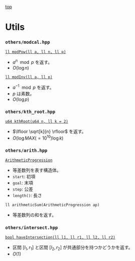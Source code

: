 [top](../README.md)

# Utils

### `others/modcal.hpp`

[`ll modPow(ll a, ll n, ll p)`](./modcal.hpp)
- $a^n \mod p$ を返す。
- $O(\log n)$

[`ll modInv(ll a, ll p)`](./modcal.hpp)
- $a^{-1} \mod p$ を返す。
- $p$ は素数。
- $O(\log p)$

### `others/kth_root.hpp`

[`u64 kthRoot(u64 n, ll k = 2)`](./kth_root.hpp)
- $\lfloor \sqrt[k]{n} \rfloor$ を返す。
- $O(\log MAX(=10^{10}) \log k)$

### `others/arith.hpp`

[`ArithmeticProgression`](./arith.hpp)
- 等差数列を表す構造体。
- `start`: 初項
- `goal`: 末項
- `step`: 公差
- `length()`: 長さ

`ll arithmeticSum(ArithmeticProgression ap)`
- 等差数列の和を返す。

### `others/intersect.hpp`

[`bool haveIntersection(ll l1, ll r1, ll l2, ll r2)`](./intersect.hpp)
- 区間 $[l_1, r_1]$ と区間 $[l_2, r_2]$ が共通部分を持つかどうかを返す。
- $O(1)$
